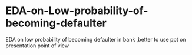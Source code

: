 # EDA-on-Low-probability-of-becoming-defaulter
EDA on low probability of becoming defaulter in bank ,better to use ppt on presentation point of view
